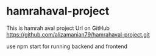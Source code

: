 # hamrahaval-project
This is hamrah aval project Url on GitHub
https://github.com/alizamanian79/hamrahaval-project.git

use npm start for running backend and frontend
